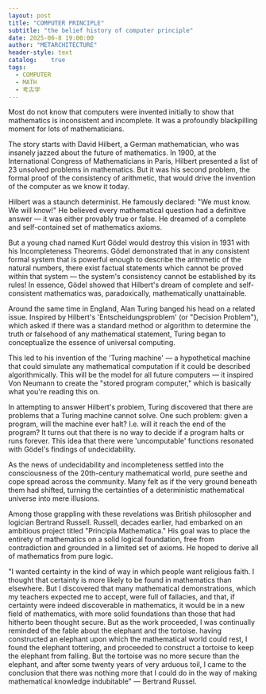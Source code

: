 ```yaml
---
layout: post
title: "COMPUTER PRINCIPLE"
subtitle: "the belief history of computer principle"
date: 2025-06-8 19:00:00
author: "METARCHITECTURE"
header-style: text
catalog:    true
tags:
  - COMPUTER
  - MATH
  - 考古学
---
```



Most do not know that computers were invented initially to show that mathematics is inconsistent and incomplete. It was a profoundly blackpilling moment for lots of mathematicians.

The story starts with David Hilbert, a German mathematician, who was insanely jazzed about the future of mathematics. In 1900, at the International Congress of Mathematicians in Paris, Hilbert presented a list of 23 unsolved problems in mathematics. But it was his second problem, the formal proof of the consistency of arithmetic, that would drive the invention of the computer as we know it today.


Hilbert was a staunch determinist. He famously declared: "We must know. We will know!" He believed every mathematical question had a definitive answer — it was either provably true or false. He dreamed of a complete and self-contained set of mathematics axioms.


But a young chad named Kurt Gödel would destroy this vision in 1931 with his Incompleteness Theorems. Gödel demonstrated that in any consistent formal system that is powerful enough to describe the arithmetic of the natural numbers, there exist factual statements which cannot be proved within that system — the system's consistency cannot be established by its rules! In essence, Gödel showed that Hilbert's dream of complete and self-consistent mathematics was, paradoxically, mathematically unattainable.

Around the same time in England, Alan Turing banged his head on a related issue. Inspired by Hilbert's 'Entscheidungsproblem' (or "Decision Problem"), which asked if there was a standard method or algorithm to determine the truth or falsehood of any mathematical statement, Turing began to conceptualize the essence of universal computing.


This led to his invention of the 'Turing machine' — a hypothetical machine that could simulate any mathematical computation if it could be described algorithmically. This will be the model for all future computers — it inspired Von Neumann to create the "stored program computer," which is basically what you're reading this on.

In attempting to answer Hilbert's problem, Turing discovered that there are problems that a Turing machine cannot solve. One such problem: given a program, will the machine ever halt? I.e. will it reach the end of the program? It turns out that there is no way to decide if a program halts or runs forever. This idea that there were 'uncomputable' functions resonated with Gödel's findings of undecidability. 

As the news of undecidability and incompleteness settled into the consciousness of the 20th-century mathematical world, pure seethe and cope spread across the community. Many felt as if the very ground beneath them had shifted, turning the certainties of a deterministic mathematical universe into mere illusions.


Among those grappling with these revelations was British philosopher and logician Bertrand Russell. Russell, decades earlier, had embarked on an ambitious project titled "Principia Mathematica." His goal was to place the entirety of mathematics on a solid logical foundation, free from contradiction and grounded in a limited set of axioms. He hoped to derive all of mathematics from pure logic.

"I wanted certainty in the kind of way in which people want religious faith. I thought that certainty is more likely to be found in mathematics than elsewhere. But I discovered that many mathematical demonstrations, which my teachers expected me to accept, were full of fallacies, and that, if certainty were indeed discoverable in mathematics, it would be in a new field of mathematics, with more solid foundations than those that had hitherto been thought secure. But as the work proceeded, I was continually reminded of the fable about the elephant and the tortoise. having constructed an elephant upon which the mathematical world could rest, I found the elephant tottering, and proceeded to construct a tortoise to keep the elephant from falling. But the tortoise was no more secure than the elephant, and after some twenty years of very arduous toil, I came to the conclusion that there was nothing more that I could do in the way of making mathematical knowledge indubitable"  — Bertrand Russel.